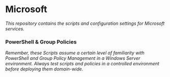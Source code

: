 # Microsoft

*This repository contains the scripts and configuration settings for Microsoft services.*

### PowerShell & Group Policies

*Remember, these Scripts assume a certain level of familiarity with PowerShell and Group Policy Management in a Windows Server environment. Always test scripts and policies in a controlled environment before deploying them domain-wide.*
